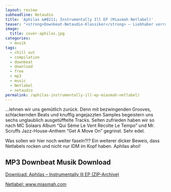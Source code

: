 ```yaml
---
layout: review
subheadline: Netaudio
title: 'Aphilas &#8211; Instrumentally Ill EP (Miasmah Netlabel)'
teaser: "<strong>Downbeat-Netaudio-Klassiker</strong> – Liebhaber verrauchter Downbeats hatten es zwischen 2000 und 2002 ziemlich schwer. Die Schwemme der Bizniz-Chill-Out-Compilations und diversen Cigar-Absinth-Lounges vergraulte einem den Spaß. Zu viel mäßige Sounds und noch ätzendere Sampler überschwemmten den Markt. Doch es gab Ausnahmen: Aphilas von Miasmah rettete damals glücklicherweise unsere Freude am schmoofen Beat und entzückt uns heute noch."
image:
  title: cover-aphilas.jpg
categories:
  - musik
tags:
  - chill out
  - compilation
  - downbeat
  - download
  - free
  - mp3
  - music
  - Netlabel
  - netaudio
permalink: /aphilas-instrumentally-ill-ep-miasmah-netlabel/
---
```

<!-- geschrieben (2003-12-12 01:49:51) -->

&#8230;lehnen wir uns gemütlich zurück. Denn mit bezwingenden Grooves, schlackernden Beats und knuffig angejazzten Samples begeistern uns sechs unglaublich ausgetüfftelte Tracks. Selten zufrieden haben wir so nach MC Solaars Album &#8220;Qui Sème Le Vent Récolte Le Tempo&#8221; und Mr. Scruffs Jazz-House-Anthem &#8220;Get A Move On&#8221; gegrinst. Sehr edel.

Was sollen wir hier noch weiter faseln?!? Ein weiterer dicker Beweis, dass Netlabels rocken und nicht nur IDM im Kopf haben. Aphilas ahoi!



## MP3 Downbeat Musik Download

<a href="http://www.archive.org/compress/mia049" target="_blank">Download: Aphilas &#8211; Instrumentally Ill EP (ZIP-Archive)</a>  

<a href="http://www.miasmah.com" target="_blank">Netlabel: www.miasmah.com</a>

